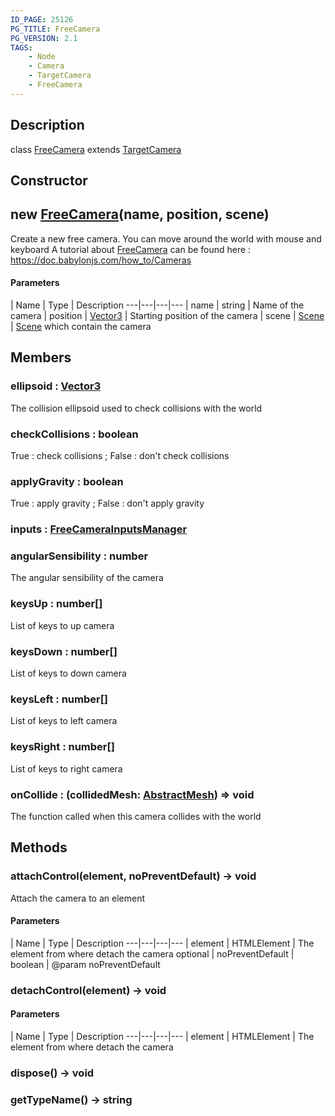 ```yaml
---
ID_PAGE: 25126
PG_TITLE: FreeCamera
PG_VERSION: 2.1
TAGS:
    - Node
    - Camera
    - TargetCamera
    - FreeCamera
---
```

## Description

class [FreeCamera](/classes/2.5/FreeCamera) extends [TargetCamera](/classes/2.5/TargetCamera)



## Constructor

## new [FreeCamera](/classes/2.5/FreeCamera)(name, position, scene)

Create a new free camera.
You can move around the world with mouse and keyboard
A tutorial about [FreeCamera](/classes/2.5/FreeCamera) can be found here : https://doc.babylonjs.com/how_to/Cameras

#### Parameters
 | Name | Type | Description
---|---|---|---
 | name | string |     Name of the camera
 | position | [Vector3](/classes/2.5/Vector3) |     Starting position of the camera
 | scene | [Scene](/classes/2.5/Scene) |     [Scene](/classes/2.5/Scene) which contain the camera
## Members

### ellipsoid : [Vector3](/classes/2.5/Vector3)

The collision ellipsoid used to check collisions with the world

### checkCollisions : boolean

True : check collisions ; False : don't check collisions

### applyGravity : boolean

True : apply gravity ; False : don't apply gravity

### inputs : [FreeCameraInputsManager](/classes/2.5/FreeCameraInputsManager)



### angularSensibility : number

The angular sensibility of the camera

### keysUp : number[]

List of keys to up camera

### keysDown : number[]

List of keys to down camera

### keysLeft : number[]

List of keys to left camera

### keysRight : number[]

List of keys to right camera

### onCollide : (collidedMesh: [AbstractMesh](/classes/2.5/AbstractMesh)) =&gt; void

The function called when this camera collides with the world

## Methods

### attachControl(element, noPreventDefault) &rarr; void

Attach the camera to an element

#### Parameters
 | Name | Type | Description
---|---|---|---
 | element | HTMLElement |     The element from where detach the camera
optional | noPreventDefault | boolean |     @param noPreventDefault
### detachControl(element) &rarr; void



#### Parameters
 | Name | Type | Description
---|---|---|---
 | element | HTMLElement |     The element from where detach the camera

### dispose() &rarr; void


### getTypeName() &rarr; string


